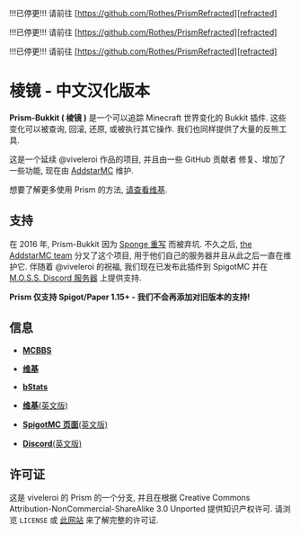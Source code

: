 !!!已停更!!! 请前往 [https://github.com/Rothes/PrismRefracted][refracted]

!!!已停更!!! 请前往 [https://github.com/Rothes/PrismRefracted][refracted]

!!!已停更!!! 请前往 [https://github.com/Rothes/PrismRefracted][refracted]


# 棱镜 - 中文汉化版本

**Prism-Bukkit ( 棱镜 )** 是一个可以追踪 Minecraft 世界变化的 Bukkit 插件. 这些变化可以被查询, 回滚, 还原, 或被执行其它操作.
我们也同样提供了大量的反熊工具.

这是一个延续 @viveleroi 作品的项目, 并且由一些 GitHub 贡献者
修复、增加了一些功能, 现在由 [AddstarMC][addstarmc] 维护.

想要了解更多使用 Prism 的方法, [请查看维基][wiki].

## 支持

在 2016 年, Prism-Bukkit 因为 [Sponge 重写][sponge] 而被弃坑. 不久之后, [the AddstarMC team][addstarmc]
分叉了这个项目, 用于他们自己的服务器并且从此之后一直在维护它. 伴随着 @viveleroi 的祝福,
我们现在已发布此插件到 SpigotMC 并在 [M.O.S.S. Discord 服务器][moss] 上提供支持.

**Prism 仅支持 Spigot/Paper 1.15+ - 我们不会再添加对旧版本的支持!**

## 信息

*  [**MCBBS**][mcbbs]

*  [**维基**][wiki]

*  [**bStats**](https://bstats.org/plugin/bukkit/Prism/4365)

*  [**维基**(英文版)][wiki-en]

*  [**SpigotMC 页面**(英文版)][spigot]
   
*  [**Discord**(英文版)][moss]

## 许可证

这是 viveleroi 的 Prism 的一个分支, 并且在根据 Creative Commons Attribution-NonCommercial-ShareAlike
3.0 Unported 提供知识产权许可. 请浏览 `LICENSE` 或 [此网站][license]
来了解完整的许可证.

[mcbbs]: https://www.mcbbs.net/thread-1230654-1-1.html
[sponge]: https://github.com/prism/Prism
[wiki]: https://github.com/Rothes/Prism-Bukkit/wiki/%E4%B8%BB%E9%A1%B5
[wiki-en]: https://prism-bukkit.readthedocs.io
[license]: http://creativecommons.org/licenses/by-nc-sa/3.0/us/
[addstarmc]: https://github.com/AddstarMC
[moss]: https://discord.gg/V9hS3q7m
[spigot]: https://www.spigotmc.org/resources/prism.75166/
[refracted]: https://github.com/Rothes/PrismRefracted
